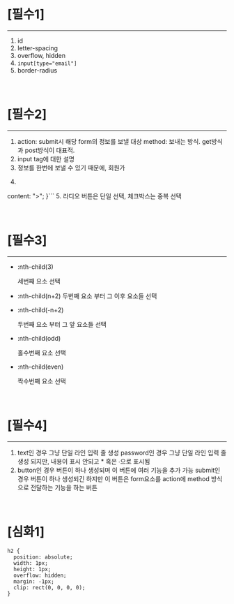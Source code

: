 # [필수1]

---

1. id
2. letter-spacing
3. overflow, hidden
4. `input[type="email"]`
5. border-radius

<br>

# [필수2]

---

1. action: submit시 해당 form의 정보를 보낼 대상
   method: 보내는 방식. get방식과 post방식이 대표적.
2. input tag에 대한 설명
3. 정보를 한번에 보낼 수 있기 때문에, 회원가
4. ```p::after {
 content: ">";
}```
5. 라디오 버튼은 단일 선택, 체크박스는 중복 선택

<br>

# [필수3]

---

- :nth-child(3)

	세번째 요소 선택

- :nth-child(n+2)
	두번째 요소 부터 그 이후 요소들 선택

- :nth-child(-n+2)

	두번째 요소 부터 그 앞 요소들 선택

- :nth-child(odd)

	홀수번째 요소 선택

- :nth-child(even)

	짝수번째 요소 선택

<br>

# [필수4]

---

1. text인 경우 그냥 단일 라인 입력 줄 생성
   password인 경우 그냥 단일 라인 입력 줄 생성 되지만, 내용이 표시 안되고 * 혹은 ∙으로 표시됨
2. button인 경우 버튼이 하나 생성되며 이 버튼에 여러 기능을 추가 가능
   submit인 경우 버튼이 하나 생성되긴 하지만 이 버튼은 form요소를 action에 method 방식으로 전달하는 기능을 하는 버튼

<br>

# [심화1]

```
h2 {
  position: absolute;
  width: 1px;
  height: 1px;
  overflow: hidden;
  margin: -1px;
  clip: rect(0, 0, 0, 0);
}
```
